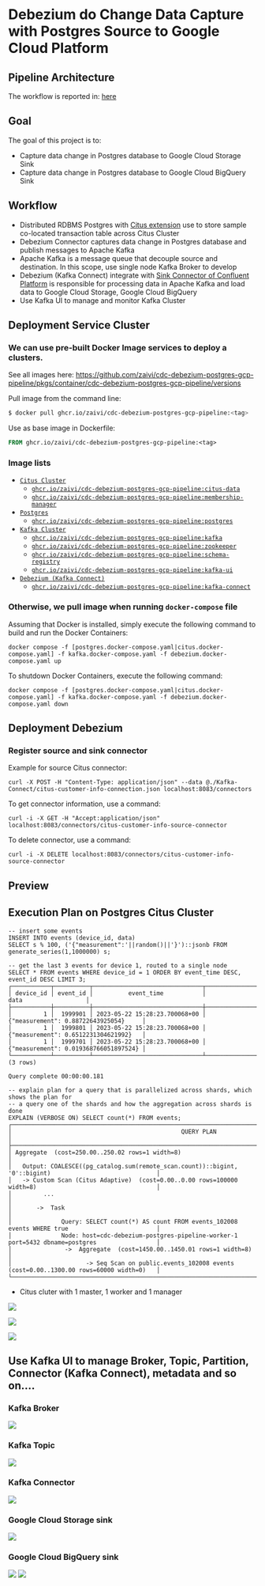# Debezium do Change Data Capture with Postgres Source to Google Cloud Platform

## Pipeline Architecture

The workflow is reported in: [here](https://app.diagrams.net/#G1Z49aNm1p2B1VoEbvWlsSvBCsZn95zdLD)

## Goal

The goal of this project is to:
-   Capture data change in Postgres database to Google Cloud Storage Sink
-   Capture data change in Postgres database to Google Cloud BigQuery Sink

## Workflow
-   Distributed RDBMS Postgres with [Citus extension](https://github.com/citusdata/citus) use to store sample co-located transaction table across Citus Cluster
-   Debezium Connector captures data change in Postgres database and publish messages to Apache Kafka
-   Apache Kafka is a message queue that decouple source and destination. In this scope, use single node Kafka Broker to develop
-   Debezium (Kafka Connect) integrate with [Sink Connector of Confluent Platform](https://docs.confluent.io/platform/current/connect/kafka_connectors.html) is responsible for processing data in Apache Kafka and load data to Google Cloud Storage, Google Cloud BigQuery
-   Use Kafka UI to manage and monitor Kafka Cluster

## Deployment Service Cluster

### We can use pre-built Docker Image services to deploy a clusters.

See all images here: https://github.com/zaivi/cdc-debezium-postgres-gcp-pipeline/pkgs/container/cdc-debezium-postgres-gcp-pipeline/versions

Pull image from the command line:

```bash
$ docker pull ghcr.io/zaivi/cdc-debezium-postgres-gcp-pipeline:<tag>
```

Use as base image in Dockerfile:

```Dockerfile
FROM ghcr.io/zaivi/cdc-debezium-postgres-gcp-pipeline:<tag>
```

### Image lists

<!-- BEGIN IMAGE LIST -->
- [`Citus Cluster`](#)
    - [`ghcr.io/zaivi/cdc-debezium-postgres-gcp-pipeline:citus-data`](https://github.com/zaivi/cdc-debezium-postgres-gcp-pipeline/pkgs/container/cdc-debezium-postgres-gcp-pipeline/96801521?tag=citus-data)
    - [`ghcr.io/zaivi/cdc-debezium-postgres-gcp-pipeline:membership-manager`](https://github.com/zaivi/cdc-debezium-postgres-gcp-pipeline/pkgs/container/cdc-debezium-postgres-gcp-pipeline/96803717?tag=membership-manager)
- [`Postgres`](#)
    - [`ghcr.io/zaivi/cdc-debezium-postgres-gcp-pipeline:postgres`](https://github.com/zaivi/cdc-debezium-postgres-gcp-pipeline/pkgs/container/cdc-debezium-postgres-gcp-pipeline/96803466?tag=postgres)
- [`Kafka Cluster`](#)
    - [`ghcr.io/zaivi/cdc-debezium-postgres-gcp-pipeline:kafka`](https://github.com/zaivi/cdc-debezium-postgres-gcp-pipeline/pkgs/container/cdc-debezium-postgres-gcp-pipeline/96802541?tag=kafka)
    - [`ghcr.io/zaivi/cdc-debezium-postgres-gcp-pipeline:zookeeper`](https://github.com/zaivi/cdc-debezium-postgres-gcp-pipeline/pkgs/container/cdc-debezium-postgres-gcp-pipeline/96802970?tag=zookeeper)
    - [`ghcr.io/zaivi/cdc-debezium-postgres-gcp-pipeline:schema-registry`](https://github.com/zaivi/cdc-debezium-postgres-gcp-pipeline/pkgs/container/cdc-debezium-postgres-gcp-pipeline/96804722?tag=schema-registry)
    - [`ghcr.io/zaivi/cdc-debezium-postgres-gcp-pipeline:kafka-ui`](https://github.com/zaivi/cdc-debezium-postgres-gcp-pipeline/pkgs/container/cdc-debezium-postgres-gcp-pipeline/96801909?tag=kafka-ui)
- [`Debezium (Kafka Connect)`](#)
    - [`ghcr.io/zaivi/cdc-debezium-postgres-gcp-pipeline:kafka-connect`](https://github.com/zaivi/cdc-debezium-postgres-gcp-pipeline/pkgs/container/cdc-debezium-postgres-gcp-pipeline/96803612?tag=kafka-connect)


### Otherwise, we pull image when running `docker-compose` file

Assuming that Docker is installed, simply execute the following command to build and run the Docker Containers:

```
docker compose -f [postgres.docker-compose.yaml|citus.docker-compose.yaml] -f kafka.docker-compose.yaml -f debezium.docker-compose.yaml up
```

To shutdown Docker Containers, execute the following command:

```
docker compose -f [postgres.docker-compose.yaml|citus.docker-compose.yaml] -f kafka.docker-compose.yaml -f debezium.docker-compose.yaml down
```

## Deployment Debezium

### Register source and sink connector

Example for source Citus connector:

```
curl -X POST -H "Content-Type: application/json" --data @./Kafka-Connect/citus-customer-info-connection.json localhost:8083/connectors
```

To get connector information, use a command:

```
curl -i -X GET -H "Accept:application/json" localhost:8083/connectors/citus-customer-info-source-connector
```

To delete connector, use a command:

```
curl -i -X DELETE localhost:8083/connectors/citus-customer-info-source-connector
```

## Preview
## Execution Plan on Postgres Citus Cluster
```
-- insert some events
INSERT INTO events (device_id, data)
SELECT s % 100, ('{"measurement":'||random()||'}')::jsonb FROM generate_series(1,1000000) s;

-- get the last 3 events for device 1, routed to a single node
SELECT * FROM events WHERE device_id = 1 ORDER BY event_time DESC, event_id DESC LIMIT 3;
┌───────────┬──────────┬───────────────────────────────┬───────────────────────────────────────┐
│ device_id │ event_id │          event_time           │                 data                  │
├───────────┼──────────┼───────────────────────────────┼───────────────────────────────────────┤
│         1 │  1999901 │ 2023-05-22 15:28:23.700068+00 │ {"measurement": 0.88722643925054}     │
│         1 │  1999801 │ 2023-05-22 15:28:23.700068+00 │ {"measurement": 0.6512231304621992}   │
│         1 │  1999701 │ 2023-05-22 15:28:23.700068+00 │ {"measurement": 0.019368766051897524} │
└───────────┴──────────┴───────────────────────────────┴───────────────────────────────────────┘
(3 rows)

Query complete 00:00:00.181

-- explain plan for a query that is parallelized across shards, which shows the plan for
-- a query one of the shards and how the aggregation across shards is done
EXPLAIN (VERBOSE ON) SELECT count(*) FROM events;
┌───────────────────────────────────────────────────────────────────────────────────────────────────────────┐
│                                                QUERY PLAN                                                 │
├───────────────────────────────────────────────────────────────────────────────────────────────────────────┤
│ Aggregate  (cost=250.00..250.02 rows=1 width=8)                                                           │
│   Output: COALESCE((pg_catalog.sum(remote_scan.count))::bigint, '0'::bigint)                              │
│   -> Custom Scan (Citus Adaptive)  (cost=0.00..0.00 rows=100000 width=8)                                  │
│         ...                                                                                               │
│       ->  Task                                                                                            │
│              Query: SELECT count(*) AS count FROM events_102008 events WHERE true                         │
│              Node: host=cdc-debezium-postgres-pipeline-worker-1 port=5432 dbname=postgres                 │
│               ->  Aggregate  (cost=1450.00..1450.01 rows=1 width=8)                                       │
│                     -> Seq Scan on public.events_102008 events  (cost=0.00..1300.00 rows=60000 width=0)   │
└───────────────────────────────────────────────────────────────────────────────────────────────────────────┘
```
- Citus cluter with 1 master, 1 worker and 1 manager

![](.github/.screenshot/pg-citus-3.png)

![](.github/.screenshot/pg-citus-1.png)

![](.github/.screenshot/pg-citus-2.png)

## Use Kafka UI to manage Broker, Topic, Partition, Connector (Kafka Connect), metadata and so on....
### Kafka Broker
![](.github/.screenshot/kafka-broker.png)

### Kafka Topic
![](.github/.screenshot/kafka-topic.png)

### Kafka Connector
![](.github/.screenshot/kafka-connector.png)

### Google Cloud Storage sink
![](.github/.screenshot/gcs-2.png)

### Google Cloud BigQuery sink
![](.github/.screenshot/bq-1.png)
![](.github/.screenshot/bq-2.png)
